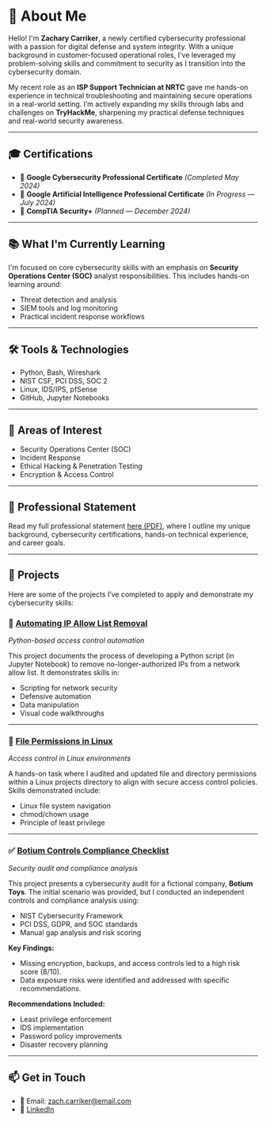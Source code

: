 # 👋 About Me

Hello! I'm **Zachary Carriker**, a newly certified cybersecurity professional with a passion for digital defense and system integrity. With a unique background in customer-focused operational roles, I've leveraged my problem-solving skills and commitment to security as I transition into the cybersecurity domain.

My recent role as an **ISP Support Technician at NRTC** gave me hands-on experience in technical troubleshooting and maintaining secure operations in a real-world setting. I’m actively expanding my skills through labs and challenges on **TryHackMe**, sharpening my practical defense techniques and real-world security awareness.

---

## 🎓 Certifications

- 🏅 **Google Cybersecurity Professional Certificate** *(Completed May 2024)*
- 🤖 **Google Artificial Intelligence Professional Certificate** *(In Progress — July 2024)*
- 🔐 **CompTIA Security+** *(Planned — December 2024)*

---

## 📚 What I'm Currently Learning

I'm focused on core cybersecurity skills with an emphasis on **Security Operations Center (SOC)** analyst responsibilities. This includes hands-on learning around:

- Threat detection and analysis  
- SIEM tools and log monitoring  
- Practical incident response workflows  

---

## 🛠 Tools & Technologies

- Python, Bash, Wireshark  
- NIST CSF, PCI DSS, SOC 2  
- Linux, IDS/IPS, pfSense  
- GitHub, Jupyter Notebooks

---

## 🔐 Areas of Interest

- Security Operations Center (SOC)  
- Incident Response  
- Ethical Hacking & Penetration Testing  
- Encryption & Access Control  

---

## 🧾 Professional Statement

Read my full professional statement [here (PDF)](Professional_Statement.pdf), where I outline my unique background, cybersecurity certifications, hands-on technical experience, and career goals.

---

## 💼 Projects

Here are some of the projects I’ve completed to apply and demonstrate my cybersecurity skills:

### 📄 [Automating IP Allow List Removal](#)  
*Python-based access control automation*

This project documents the process of developing a Python script (in Jupyter Notebook) to remove no-longer-authorized IPs from a network allow list. It demonstrates skills in:
- Scripting for network security  
- Defensive automation  
- Data manipulation  
- Visual code walkthroughs  

---

### 📁 [File Permissions in Linux](#)  
*Access control in Linux environments*

A hands-on task where I audited and updated file and directory permissions within a Linux projects directory to align with secure access control policies. Skills demonstrated include:
- Linux file system navigation  
- chmod/chown usage  
- Principle of least privilege  

---

### ✅ [Botium Controls Compliance Checklist](#)  
*Security audit and compliance analysis*

This project presents a cybersecurity audit for a fictional company, **Botium Toys**. The initial scenario was provided, but I conducted an independent controls and compliance analysis using:
- NIST Cybersecurity Framework  
- PCI DSS, GDPR, and SOC standards  
- Manual gap analysis and risk scoring  

**Key Findings:**
- Missing encryption, backups, and access controls led to a high risk score (8/10).
- Data exposure risks were identified and addressed with specific recommendations.

**Recommendations Included:**
- Least privilege enforcement  
- IDS implementation  
- Password policy improvements  
- Disaster recovery planning  

---

## 📫 Get in Touch

- 📧 Email: zach.carriker@email.com  
- 🔗 [LinkedIn](https://www.linkedin.com/in/zach-carriker)
